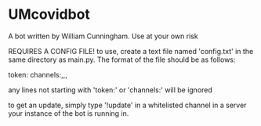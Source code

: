 # UMcovidbot

A bot written by William Cunningham. Use at your own risk

REQUIRES A CONFIG FILE!
to use, create a text file named 'config.txt' in the same directory as main.py. 
The format of the file should be as follows:

token:<discord bot token>
channels:<channel id number>,<channel id number>,<channel id number>,<channel id number>

any lines not starting with 'token:' or 'channels:' will be ignored

to get an update, simply type '!update' in a whitelisted channel in a server your instance of the bot is running in.
